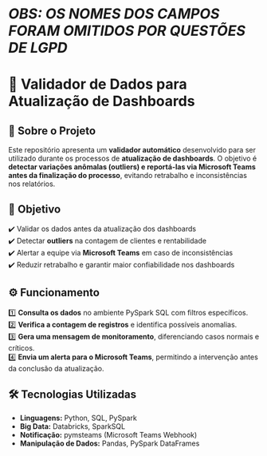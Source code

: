 # *OBS: OS NOMES DOS CAMPOS FORAM OMITIDOS POR QUESTÕES DE LGPD*

# **🚀 Validador de Dados para Atualização de Dashboards**  

## 📌 **Sobre o Projeto**  
Este repositório apresenta um **validador automático** desenvolvido para ser utilizado durante os processos de **atualização de dashboards**. O objetivo é **detectar variações anômalas (outliers) e reportá-las via Microsoft Teams antes da finalização do processo**, evitando retrabalho e inconsistências nos relatórios.

## 🎯 **Objetivo**  
✔️ Validar os dados antes da atualização dos dashboards  
✔️ Detectar **outliers** na contagem de clientes e rentabilidade  
✔️ Alertar a equipe via **Microsoft Teams** em caso de inconsistências  
✔️ Reduzir retrabalho e garantir maior confiabilidade nos dashboards  

## ⚙️ **Funcionamento**  
1️⃣ **Consulta os dados** no ambiente PySpark SQL com filtros específicos.  
2️⃣ **Verifica a contagem de registros** e identifica possíveis anomalias.  
3️⃣ **Gera uma mensagem de monitoramento**, diferenciando casos normais e críticos.  
4️⃣ **Envia um alerta para o Microsoft Teams**, permitindo a intervenção antes da conclusão da atualização.  

## 🛠 **Tecnologias Utilizadas**  
- **Linguagens:** Python, SQL, PySpark  
- **Big Data:** Databricks, SparkSQL  
- **Notificação:** pymsteams (Microsoft Teams Webhook)  
- **Manipulação de Dados:** Pandas, PySpark DataFrames
